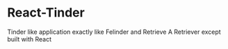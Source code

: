 # React-Tinder
Tinder like application exactly like Felinder and Retrieve A Retriever except built with React
